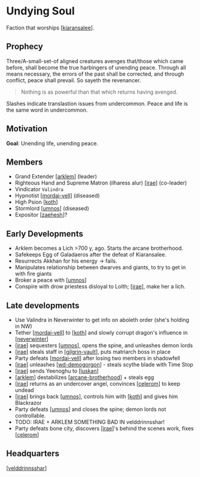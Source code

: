 # Undying Soul
Faction that worships [[kiaransalee]].

## Prophecy
Three/A-small-set-of aligned creatures avenges that/those which came before, shall become the true harbingers of unending peace. Through all means necessary, the errors of the past shall be corrected, and through conflict, peace shall prevail. So sayeth the revenancer.
> Nothing is as powerful than that which returns having avenged.

Slashes indicate translastion issues from undercommon. Peace and life is the same word in undercommon.

## Motivation
**Goal**: Unending life, unending peace.

## Members
- Grand Extender [[arklem]] (leader)
- Righteous Hand and Supreme Matron (ilharess alur) [[irae]] (co-leader)
- Vindicator `Valindra`
- Hypnotist [[mordai-vell]] (diseased)
- High Psion [[koth]]
- Stormlord [[umnos]] (diseased)
- Expositor [[zaehesh]]?

## Early Developments
- Arklem becomes a Lich >700 y, ago. Starts the arcane brotherhood.
- Safekeeps Egg of Galadaeros after the defeat of Kiaransalee.
- Resurrects Akkhan for his energy -> fails.
- Manipulates relationship between dwarves and giants, to try to get in with fire giants
- Broker a peace with [[umnos]]
- Conspire with drow priestess disloyal to Lolth; [[irae]], make her a lich.

## Late developments
- Use Valindra in Neverwinter to get info on aboleth order (she's holding in NW)
- Tether [[mordai-vell]] to [[koth]] and slowly corrupt dragon's influence in [[neverwinter]]
- [[irae]] sequesters [[umnos]], opens the spine, and unleashes demon lords
- [[irae]] steals staff in [[gilgrin-vault]], puts matriarch boss in place
- Party defeats [[mordai-vell]] after losing two members in shadowfell
- [[irae]] unleashes [[wd-demogorgon]] - steals scythe blade with Time Stop
- [[irae]] sends Yeenoghu to [[luskan]]
- [[arklem]] destabilizes [[arcane-brotherhood]] + steals egg
- [[irae]] returns as an undercover angel, convinces [[celerom]] to keep undead
- [[irae]] brings back [[umnos]], controls him with [[koth]] and gives him Blackrazor
- Party defeats [[umnos]] and closes the spine; demon lords not controllable.
- TODO: IRAE + ARKLEM SOMETHING BAD IN velddrinnsshar!
- Party defeats bone city, discovers [[irae]]'s behind the scenes work, fixes [[celerom]]

## Headquarters
[[velddrinnsshar]]

[//begin]: # "Autogenerated link references for markdown compatibility"
[kiaransalee]: ../deities/kiaransalee "Kiaransalee"
[arklem]: ../npcs/arklem "Arklem Greeth"
[irae]: ../npcs/irae "Irae T'sarran"
[mordai-vell]: ../npcs/mordai-vell "Mordai Vell"
[koth]: ../npcs/koth "Koth M'gog"
[umnos]: ../npcs/umnos "Fracto-Nimbuli"
[zaehesh]: ../npcs/zaehesh "Zaehesh"
[neverwinter]: ../north/neverwinter "Neverwinter"
[gilgrin-vault]: ../spine/gilgrin-vault "Gilgrin Vault"
[wd-demogorgon]: ../waterdeep/wd-demogorgon "Waterdeep Siege"
[luskan]: ../north/luskan "Luskan"
[arcane-brotherhood]: arcane-brotherhood "Arcane Brotherhood"
[celerom]: ../npcs/celerom "Celerum"
[velddrinnsshar]: ../east/velddrinnsshar "V'elddrinnsshar"
[//end]: # "Autogenerated link references"
